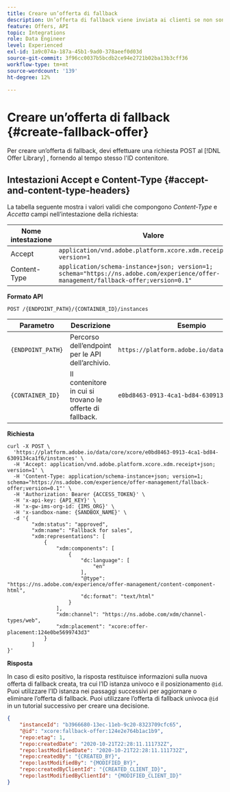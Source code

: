 ```yaml
---
title: Creare un’offerta di fallback
description: Un’offerta di fallback viene inviata ai clienti se non sono idonei per altre offerte
feature: Offers, API
topic: Integrations
role: Data Engineer
level: Experienced
exl-id: 1a9c074a-187a-45b1-9ad0-378aeef0d03d
source-git-commit: 3f96cc0037b5bcdb2ce94e2721b02ba13b3cff36
workflow-type: tm+mt
source-wordcount: '139'
ht-degree: 12%

---
```


# Creare un’offerta di fallback {#create-fallback-offer}

Per creare un’offerta di fallback, devi effettuare una richiesta POST al [!DNL Offer Library] , fornendo al tempo stesso l&#39;ID contenitore.

## Intestazioni Accept e Content-Type {#accept-and-content-type-headers}

La tabella seguente mostra i valori validi che compongono *Content-Type* e *Accetta* campi nell’intestazione della richiesta:

| Nome intestazione | Valore |
| ----------- | ----- |
| Accept | `application/vnd.adobe.platform.xcore.xdm.receipt+json; version=1` |
| Content-Type | `application/schema-instance+json; version=1;  schema="https://ns.adobe.com/experience/offer-management/fallback-offer;version=0.1"` |

**Formato API**

```http
POST /{ENDPOINT_PATH}/{CONTAINER_ID}/instances
```

| Parametro | Descrizione | Esempio |
| --------- | ----------- | ------- |
| `{ENDPOINT_PATH}` | Percorso dell’endpoint per le API dell’archivio. | `https://platform.adobe.io/data/core/xcore/` |
| `{CONTAINER_ID}` | Il contenitore in cui si trovano le offerte di fallback. | `e0bd8463-0913-4ca1-bd84-6309134ca1f6` |

**Richiesta**

```shell
curl -X POST \
  'https://platform.adobe.io/data/core/xcore/e0bd8463-0913-4ca1-bd84-6309134ca1f6/instances' \
  -H 'Accept: application/vnd.adobe.platform.xcore.xdm.receipt+json; version=1' \
  -H 'Content-Type: application/schema-instance+json; version=1;  schema="https://ns.adobe.com/experience/offer-management/fallback-offer;version=0.1"' \
  -H 'Authorization: Bearer {ACCESS_TOKEN}' \
  -H 'x-api-key: {API_KEY}' \
  -H 'x-gw-ims-org-id: {IMS_ORG}' \
  -H 'x-sandbox-name: {SANDBOX_NAME}' \
  -d '{
        "xdm:status": "approved",
        "xdm:name": "Fallback for sales",
        "xdm:representations": [
            {
                "xdm:components": [
                    {
                        "dc:language": [
                            "en"
                        ],
                        "@type": "https://ns.adobe.com/experience/offer-management/content-component-html",
                        "dc:format": "text/html"
                    }
                ],
                "xdm:channel": "https://ns.adobe.com/xdm/channel-types/web",
                "xdm:placement": "xcore:offer-placement:124e0be5699743d3"
            }
        ]
}'
```

**Risposta**

In caso di esito positivo, la risposta restituisce informazioni sulla nuova offerta di fallback creata, tra cui l’ID istanza univoco e il posizionamento `@id`. Puoi utilizzare l’ID istanza nei passaggi successivi per aggiornare o eliminare l’offerta di fallback. Puoi utilizzare l’offerta di fallback univoca `@id` in un tutorial successivo per creare una decisione.


```json
{
    "instanceId": "b3966680-13ec-11eb-9c20-8323709cfc65",
    "@id": "xcore:fallback-offer:124e2e764b1ac1b9",
    "repo:etag": 1,
    "repo:createdDate": "2020-10-21T22:28:11.111732Z",
    "repo:lastModifiedDate": "2020-10-21T22:28:11.111732Z",
    "repo:createdBy": "{CREATED_BY}",
    "repo:lastModifiedBy": "{MODIFIED_BY}",
    "repo:createdByClientId": "{CREATED_CLIENT_ID}",
    "repo:lastModifiedByClientId": "{MODIFIED_CLIENT_ID}"
}
```

